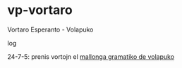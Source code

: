 # vp-vortaro

Vortaro Esperanto - Volapuko

log

24-7-5: prenis vortojn el [mallonga gramatiko de volapuko](https://volapuk.temerov.org/Volap%C3%BCkanef/sperant/n%C3%BCneds/Ken%20Caviness/gramat%20volap%C3%BCka.html)
